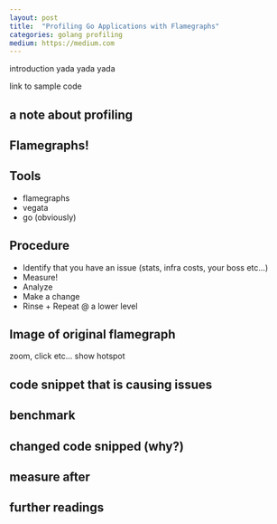```yaml
---
layout: post
title:  "Profiling Go Applications with Flamegraphs"
categories: golang profiling
medium: https://medium.com
---
```



introduction yada yada yada

link to sample code

## a note about profiling

## Flamegraphs!

## Tools
- flamegraphs
- vegata
- go (obviously)

## Procedure
- Identify that you have an issue (stats, infra costs, your boss etc...)
- Measure!
- Analyze
- Make a change
- Rinse + Repeat @ a lower level

## Image of original flamegraph

zoom, click etc... show hotspot

## code snippet that is causing issues

## benchmark

## changed code snipped (why?)

## measure after

## further readings

<!-- # Here is a H1

## Here is a H2

{% highlight go %}
func main() {
  // maybe some go code

  foo := 5
  var thing string = "foo"
}
{% endhighlight %}

here is some basic text

- maybe
- even
- a
- list -->
